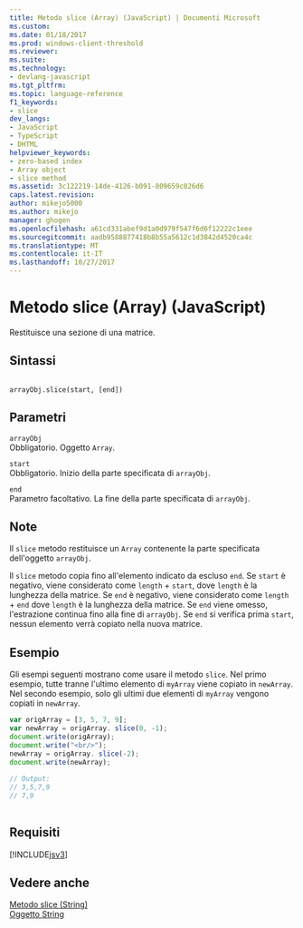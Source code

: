 ```yaml
---
title: Metodo slice (Array) (JavaScript) | Documenti Microsoft
ms.custom: 
ms.date: 01/18/2017
ms.prod: windows-client-threshold
ms.reviewer: 
ms.suite: 
ms.technology:
- devlang-javascript
ms.tgt_pltfrm: 
ms.topic: language-reference
f1_keywords:
- slice
dev_langs:
- JavaScript
- TypeScript
- DHTML
helpviewer_keywords:
- zero-based index
- Array object
- slice method
ms.assetid: 3c122219-14de-4126-b091-809659c026d6
caps.latest.revision: 
author: mikejo5000
ms.author: mikejo
manager: ghogen
ms.openlocfilehash: a61cd331abef9d1a0d979f547f6d6f12222c1eee
ms.sourcegitcommit: aadb9588877418b8b55a5612c1d3842d4520ca4c
ms.translationtype: MT
ms.contentlocale: it-IT
ms.lasthandoff: 10/27/2017
---
```

# <a name="slice-method-array-javascript"></a>Metodo slice (Array) (JavaScript)
Restituisce una sezione di una matrice.  
  
## <a name="syntax"></a>Sintassi  
  
```  
  
arrayObj.slice(start, [end])   
```  
  
## <a name="parameters"></a>Parametri  
 `arrayObj`  
 Obbligatorio. Oggetto `Array`.  
  
 `start`  
 Obbligatorio. Inizio della parte specificata di `arrayObj`.  
  
 `end`  
 Parametro facoltativo. La fine della parte specificata di `arrayObj`.  
  
## <a name="remarks"></a>Note  
 Il `slice` metodo restituisce un `Array` contenente la parte specificata dell'oggetto `arrayObj`.  
  
 Il `slice` metodo copia fino all'elemento indicato da escluso `end`. Se `start` è negativo, viene considerato come `length`  +  `start`, dove `length` è la lunghezza della matrice. Se `end` è negativo, viene considerato come `length`  +  `end` dove `length` è la lunghezza della matrice. Se `end` viene omesso, l'estrazione continua fino alla fine di `arrayObj`. Se `end` si verifica prima `start`, nessun elemento verrà copiato nella nuova matrice.  
  
## <a name="example"></a>Esempio  
 Gli esempi seguenti mostrano come usare il metodo `slice`. Nel primo esempio, tutte tranne l'ultimo elemento di `myArray` viene copiato in `newArray`. Nel secondo esempio, solo gli ultimi due elementi di `myArray` vengono copiati in `newArray`.  
  
```JavaScript  
var origArray = [3, 5, 7, 9];  
var newArray = origArray. slice(0, -1);  
document.write(origArray);  
document.write("<br/>");  
newArray = origArray. slice(-2);  
document.write(newArray);  
  
// Output:  
// 3,5,7,9  
// 7,9  
  
```  
  
## <a name="requirements"></a>Requisiti  
 [!INCLUDE[jsv3](../../javascript/reference/includes/jsv3-md.md)]  
  
## <a name="see-also"></a>Vedere anche  
 [Metodo slice (String)](../../javascript/reference/slice-method-string-javascript.md)   
 [Oggetto String](../../javascript/reference/string-object-javascript.md)
